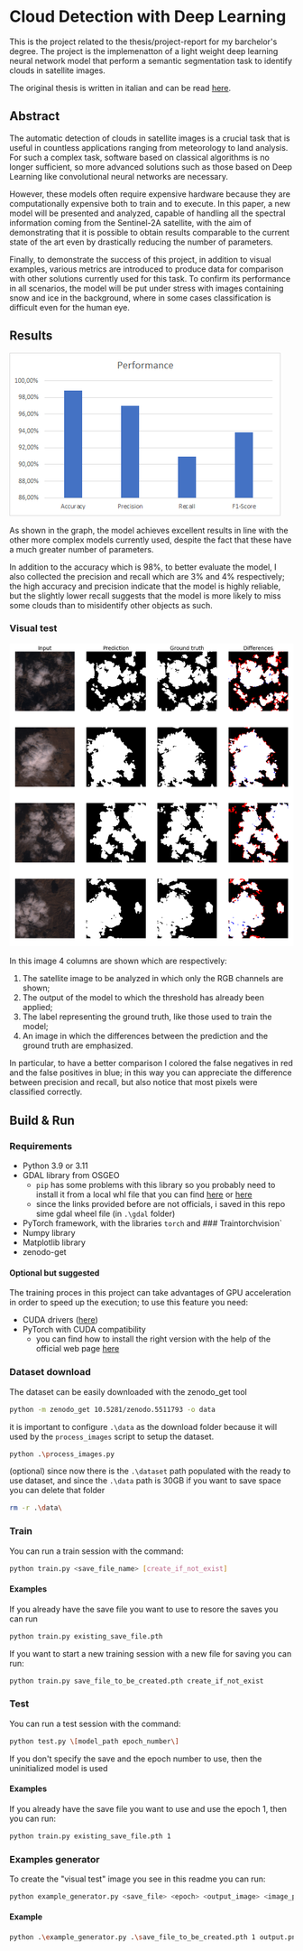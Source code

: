 # Cloud Detection with Deep Learning

This is the project related to the thesis/project-report for my barchelor's degree. The project is the implemenatton of a light weight deep learning neural network model that perform a semantic segmentation task to identify clouds in satellite images.

The original thesis is written in italian and can be read [here](./assets/thesis.pdf).

## Abstract

The automatic detection of clouds in satellite images is a crucial task that is useful in countless applications ranging from meteorology to land analysis. For such a complex task, software based on classical algorithms is no longer sufficient, so more advanced solutions such as those based on Deep Learning like convolutional neural networks are necessary.

However, these models often require expensive hardware because they are computationally expensive both to train and to execute. In this paper, a new model will be presented and analyzed, capable of handling all the spectral information coming from the Sentinel-2A satellite, with the aim of demonstrating that it is possible to obtain results comparable to the current state of the art even by drastically reducing the number of parameters.

Finally, to demonstrate the success of this project, in addition to visual examples, various metrics are introduced to produce data for comparison with other solutions currently used for this task. To confirm its performance in all scenarios, the model will be put under stress with images containing snow and ice in the background, where in some cases classification is difficult even for the human eye.

## Results

![result metrics](./assets/results.png)

As shown in the graph, the model achieves excellent results in line with the other more complex models currently used, despite the fact that these have a much greater number of parameters.

In addition to the accuracy which is 98%, to better evaluate the model, I also collected the precision and recall which are 3% and 4% respectively; the high accuracy and precision indicate that the model is highly reliable, but the slightly lower recall suggests that the model is more likely to miss some clouds than to misidentify other objects as such.

### Visual test

![Visual Test](./assets/visual_test.png)

In this image 4 columns are shown which are respectively:
1) The satellite image to be analyzed in which only the RGB channels are shown;
2) The output of the model to which the threshold has already been applied;
3) The label representing the ground truth, like those used to train the model;
4) An image in which the differences between the prediction and the ground truth are emphasized.

In particular, to have a better comparison I colored the false negatives in red and the false positives in blue; in this way you can appreciate the difference between precision and recall, but also notice that most pixels were classified correctly.

## Build & Run

### Requirements

- Python 3.9 or 3.11
- GDAL library from OSGEO
    + `pip` has some problems with this library so you probably need to install it from a local whl file that you can find [here](https://www.lfd.uci.edu/~gohlke/pythonlibs/#gdal) or [here](https://github.com/cgohlke/geospatial-wheels/releases)
    + since the links provided before are not officials, i saved in this repo sime gdal wheel file (in `.\gdal` folder)
- PyTorch framework, with the libraries `torch` and ### Traintorchvision`
- Numpy library
- Matplotlib library
- zenodo-get

#### Optional but suggested
The training proces in this project can take advantages of GPU acceleration in order to speed up the execution; to use this feature you need:

- CUDA drivers ([here](https://developer.nvidia.com/cuda-downloads))
- PyTorch with CUDA compatibility
    + you can find how to install the right version with the help of the official web page [here](https://pytorch.org/)

### Dataset download
The dataset can be easily downloaded with the zenodo_get tool
```bash
python -m zenodo_get 10.5281/zenodo.5511793 -o data
```
it is important to configure `.\data` as the download folder because it will used by the `process_images` script to setup the dataset.
```bash
python .\process_images.py
```
(optional) since now there is the `.\dataset` path populated with the ready to use dataset, and since the `.\data` path is 30GB if you want to save space you can delete that folder
```bash
rm -r .\data\
```

### Train

You can run a train session with the command:
```bash
python train.py <save_file_name> [create_if_not_exist]
```

#### Examples

If you already have the save file you want to use to resore the saves you can run
```bash
python train.py existing_save_file.pth
```

If you want to start a new training session with a new file for saving you can run:
```bash
python train.py save_file_to_be_created.pth create_if_not_exist
```

### Test

You can run a test session with the command:
```bash
python test.py \[model_path epoch_number\]
```
If you don't specify the save and the epoch number to use, then the uninitialized model is used

#### Examples

If you already have the save file you want to use and use the epoch 1, then you can run:
```bash
python train.py existing_save_file.pth 1
```

### Examples generator

To create the "visual test" image you see in this readme you can run:

```bash
python example_generator.py <save_file> <epoch> <output_image> <image_path>...
```

#### Example

```bash
python .\example_generator.py .\save_file_to_be_created.pth 1 output.png dataset\S2A_MSIL1C_20190328T033701_N0207_R061_T49TCF_20190328T071457\22_15
```